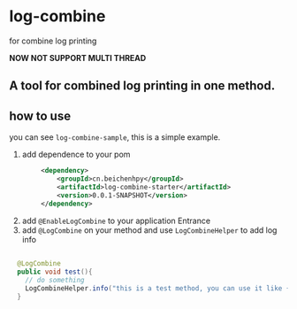 # log-combine
for combine log printing

**NOW NOT SUPPORT MULTI THREAD**

## A tool for combined log printing in one method.

## how to use
you can see `log-combine-sample`, this is a simple example.
1. add dependence to your pom
```xml
        <dependency>
            <groupId>cn.beichenhpy</groupId>
            <artifactId>log-combine-starter</artifactId>
            <version>0.0.1-SNAPSHOT</version>
        </dependency>
```
2. add `@EnableLogCombine` to your application Entrance
3. add `@LogCombine` on your method and use `LogCombineHelper` to add log info
```java
  
  @LogCombine
  public void test(){
    // do something
    LogCombineHelper.info("this is a test method, you can use it like {}", "logback");
  }

```
